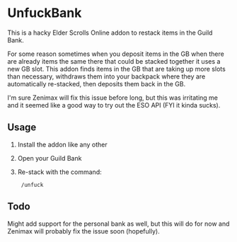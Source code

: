 UnfuckBank
==========

This is a hacky Elder Scrolls Online addon to restack items in the Guild Bank.

For some reason sometimes when you deposit items in the GB when there are already items the same there that could be stacked together it uses a new GB slot. This addon finds items in the GB that are taking up more slots than necessary, withdraws them into your backpack where they are automatically re-stacked, then deposits them back in the GB.

I'm sure Zenimax will fix this issue before long, but this was irritating me and it seemed like a good way to try out the ESO API (FYI it kinda sucks).

Usage
-----

1. Install the addon like any other

2. Open your Guild Bank

3. Re-stack with the command:

		/unfuck

Todo
----

Might add support for the personal bank as well, but this will do for now and Zenimax will probably fix the issue soon (hopefully).